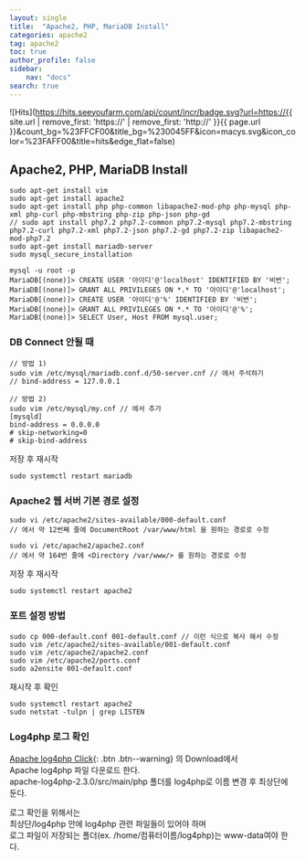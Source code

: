 ```yaml
---
layout: single
title:  "Apache2, PHP, MariaDB Install"
categories: apache2
tag: apache2
toc: true
author_profile: false
sidebar:
    nav: "docs"
search: true
---
```


![Hits](https://hits.seeyoufarm.com/api/count/incr/badge.svg?url=https://{{ site.url | remove_first: 'https://' | remove_first: 'http://' }}{{ page.url }}&count_bg=%23FFCF00&title_bg=%230045FF&icon=macys.svg&icon_color=%23FAFF00&title=hits&edge_flat=false)

## Apache2, PHP, MariaDB Install  

```
sudo apt-get install vim
sudo apt-get install apache2
sudo apt-get install php php-common libapache2-mod-php php-mysql php-xml php-curl php-mbstring php-zip php-json php-gd
// sudo apt install php7.2 php7.2-common php7.2-mysql php7.2-mbstring php7.2-curl php7.2-xml php7.2-json php7.2-gd php7.2-zip libapache2-mod-php7.2
sudo apt-get install mariadb-server
sudo mysql_secure_installation
```  

```
mysql -u root -p
MariaDB[(none)]> CREATE USER '아이디'@'localhost' IDENTIFIED BY '비번';
MariaDB[(none)]> GRANT ALL PRIVILEGES ON *.* TO '아이디'@'localhost';
MariaDB[(none)]> CREATE USER '아이디'@'%' IDENTIFIED BY '비번';
MariaDB[(none)]> GRANT ALL PRIVILEGES ON *.* TO '아이디'@'%';
MariaDB[(none)]> SELECT User, Host FROM mysql.user;
```  

### DB Connect 안될 때  
```
// 방법 1)
sudo vim /etc/mysql/mariadb.conf.d/50-server.cnf // 에서 주석하기
// bind-address = 127.0.0.1

// 방법 2)
sudo vim /etc/mysql/my.cnf // 에서 추가
[mysqld]
bind-address = 0.0.0.0
# skip-networking=0
# skip-bind-address

```  

저장 후 재시작  
```
sudo systemctl restart mariadb
```  

### Apache2 웹 서버 기본 경로 설정  

```
sudo vi /etc/apache2/sites-available/000-default.conf 
// 에서 약 12번째 줄에 DocumentRoot /var/www/html 을 원하는 경로로 수정

sudo vi /etc/apache2/apache2.conf 
// 에서 약 164번 줄에 <Directory /var/www/> 를 원하는 경로로 수정
```  

저장 후 재시작  
```
sudo systemctl restart apache2
```  

### 포트 설정 방법  

```
sudo cp 000-default.conf 001-default.conf // 이런 식으로 복사 해서 수정
sudo vim /etc/apache2/sites-available/001-default.conf
sudo vim /etc/apache2/apache2.conf
sudo vim /etc/apache2/ports.conf
sudo a2ensite 001-default.conf
```  

재시작 후 확인  
```
sudo systemctl restart apache2
sudo netstat -tulpn | grep LISTEN
```  

### Log4php 로그 확인

[Apache log4php Click](https://logging.apache.org/log4php/){: .btn .btn--warning} 의 Download에서  
Apache log4php 파일 다운로드 한다.  
apache-log4php-2.3.0/src/main/php 폴더를 log4php로 이름 변경 후 최상단에 둔다.  

로그 확인을 위해서는  
최상단/log4php 안에 log4php 관련 파일들이 있어야 하며  
로그 파일이 저장되는 폴더(ex. /home/컴퓨터이름/log4php)는 www-data여야 한다.  
